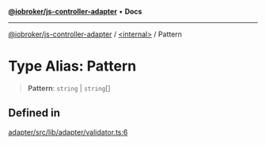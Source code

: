 [**@iobroker/js-controller-adapter**](../../README.md) • **Docs**

***

[@iobroker/js-controller-adapter](../../globals.md) / [\<internal\>](../README.md) / Pattern

# Type Alias: Pattern

> **Pattern**: `string` \| `string`[]

## Defined in

[adapter/src/lib/adapter/validator.ts:6](https://github.com/ioBroker/ioBroker.js-controller/blob/3daa8532c48e6c817fc472607ccec26424ca987e/packages/adapter/src/lib/adapter/validator.ts#L6)
